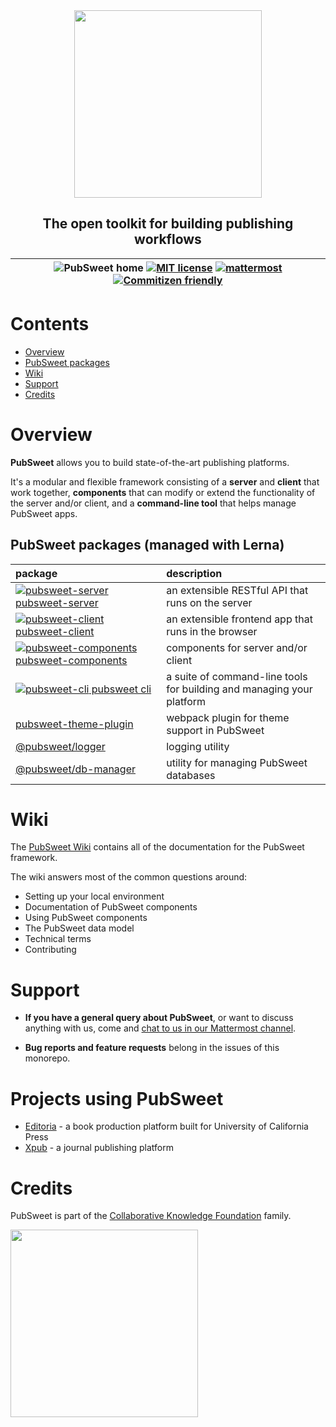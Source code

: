 <div width="100%" align="center">
  <img src="https://gitlab.coko.foundation/pubsweet/pubsweet/raw/master/assets/rgb-medium.jpg" width="300" />
  <h2>The open toolkit for building publishing workflows</h2>
</div>

| ![PubSweet home](https://img.shields.io/badge/PubSweet-home-51c1bc.svg?style=flat&colorA=84509d) [![MIT license](https://img.shields.io/badge/license-MIT-e51879.svg)](https://gitlab.coko.foundation/pubsweet/pubsweet/raw/master/LICENSE) [![mattermost](https://img.shields.io/badge/mattermost_chat-coko%2Fpubsweet-blue.svg)](https://mattermost.coko.foundation/coko/channels/pubsweet) [![Commitizen friendly](https://img.shields.io/badge/commitizen-friendly-brightgreen.svg)](http://commitizen.github.io/cz-cli/) |
| :---------------------------------------------------------------------------------------------------------------------------------------------------------------------------------------------------------------------------------------------------------------------------------------------------------------------------------------------------------------------------------------------------------------------------------------------------------------------------------------------------------------------------: |


# Contents

<!-- TOC depthFrom:1 depthTo:6 withLinks:1 updateOnSave:0 orderedList:0 -->

* [Overview](#overview)
* [PubSweet packages](#pubsweet-packages)
* [Wiki](#wiki)
* [Support](#support)
* [Credits](#credits)

<!-- /TOC -->

# Overview

**PubSweet** allows you to build state-of-the-art publishing platforms.

It's a modular and flexible framework consisting of a **server** and **client** that work together, **components** that can modify or extend the functionality of the server and/or client, and a **command-line tool** that helps manage PubSweet apps.

## PubSweet packages (managed with Lerna)

| package                                                                                                                                                                                                              | description                                                           |
| :------------------------------------------------------------------------------------------------------------------------------------------------------------------------------------------------------------------- | :-------------------------------------------------------------------- |
| [![pubsweet-server](https://img.shields.io/badge/PubSweet-server-51c1bc.svg?style=flat&colorA=84509d) pubsweet-server](https://gitlab.coko.foundation/pubsweet/pubsweet/tree/master/packages/server)                 | an extensible RESTful API that runs on the server                     |
| [![pubsweet-client](https://img.shields.io/badge/PubSweet-client-51c1bc.svg?style=flat&colorA=84509d) pubsweet-client](https://gitlab.coko.foundation/pubsweet/pubsweet/tree/master/packages/client)                 | an extensible frontend app that runs in the browser                   |
| [![pubsweet-components](https://img.shields.io/badge/PubSweet-components-51c1bc.svg?style=flat&colorA=84509d) pubsweet-components](https://gitlab.coko.foundation/pubsweet/pubsweet/tree/master/packages/components) | components for server and/or client                                   |
| [![pubsweet-cli](https://img.shields.io/badge/PubSweet-CLI-51c1bc.svg?style=flat&colorA=84509d) pubsweet cli](https://gitlab.coko.foundation/pubsweet/pubsweet/tree/master/packages/cli)                             | a suite of command-line tools for building and managing your platform |
| [pubsweet-theme-plugin](https://gitlab.coko.foundation/pubsweet/pubsweet/tree/master/packages/theme-plugin)                                                                                                          | webpack plugin for theme support in PubSweet                          |
| [@pubsweet/logger](https://gitlab.coko.foundation/pubsweet/pubsweet/tree/master/packages/logger)                                                                                                                     | logging utility                                                       |
| [@pubsweet/db-manager](https://gitlab.coko.foundation/pubsweet/pubsweet/tree/master/packages/db-manager)                                                                                                             | utility for managing PubSweet databases                               |

# Wiki

The [PubSweet Wiki](https://gitlab.coko.foundation/pubsweet/pubsweet/wikis/home) contains all of the documentation for the PubSweet framework.

The wiki answers most of the common questions around:

* Setting up your local environment
* Documentation of PubSweet components
* Using PubSweet components
* The PubSweet data model
* Technical terms
* Contributing

# Support

* **If you have a general query about PubSweet**, or want to discuss anything with us, come and [chat to us in our Mattermost channel](https://mattermost.coko.foundation/coko/channels/pubsweet).

* **Bug reports and feature requests** belong in the issues of this monorepo.

# Projects using PubSweet

* [Editoria](https://gitlab.coko.foundation/editoria/editoria) - a book production platform built for University of California Press
* [Xpub](https://gitlab.coko.foundation/xpub/xpub) - a journal publishing platform

# Credits

PubSweet is part of the [Collaborative Knowledge Foundation](https://coko.foundation) family.

<a href="https://coko.foundation"><img src="https://gitlab.coko.foundation/pubsweet/pubsweet/raw/master/assets/COKO_logo.jpg" width="300" /></a>
